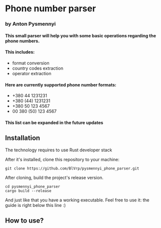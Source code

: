 # Phone number parser
### by Anton Pysmennyi

#### This small parser will help you with some basic operations regarding the phone numbers. 
#### This includes:
<ul>
    <li> format conversion </li>
    <li> country codes extraction </li>
    <li> operator extraction </li>
</ul>

#### Here are currently supported phone number formats: 
<ul>
    <li> +380 44 1231231 </li>
    <li> +380 (44) 1231231 </li>
    <li> +380 50 123 4567 </li>
    <li> 00 380 (50) 123 4567 </li>
</ul>

#### This list can be expanded in the future updates


## Installation
The technology requires to use Rust developer stack

After it's installed, clone this repository to your machine:
```
git clone https://github.com/BlVrp/pysmennyi_phone_parser.git
```
After cloning, build the project's release version.
```
cd pysmennyi_phone_parser
cargo build --release
```

And just like that you have a working executable. Feel free to use it: the guide is right below this line :)
## How to use?



